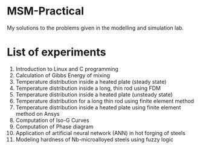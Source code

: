 # MSM-Practical
My solutions to the problems given in the modelling and simulation lab.

# List of experiments
1. Introduction to Linux and C programming
2. Calculation of Gibbs Energy of mixing
3. Temperature distribution inside a heated plate (steady state)
4. Temperature distribution inside a long, thin rod using FDM
5. Temperature distribution inside a heated plate (unsteady state)
6. Temperature distribution for a long thin rod using finite element method
7. Temperature distribution inside a heated plate using finite element method on Ansys
8. Computation of Iso-G Curves
9. Computation of Phase diagram
10. Application of artificial neural network (ANN) in hot forging of steels
11. Modeling hardness of Nb-microalloyed steels using fuzzy logic

